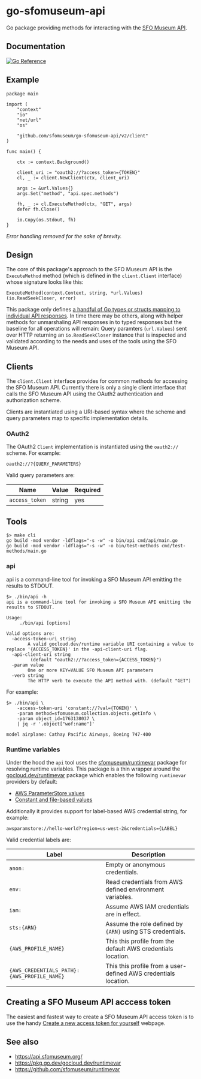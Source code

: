 # go-sfomuseum-api

Go package providing methods for interacting with the [SFO Museum API](https://api.sfomuseum.org).

## Documentation

[![Go Reference](https://pkg.go.dev/badge/github.com/sfomuseum/go-sfomuseum-api.svg)](https://pkg.go.dev/github.com/sfomuseum/go-sfomuseum-api/v2)

## Example

```
package main

import (
	"context"
	"io"
	"net/url"
	"os"

	"github.com/sfomuseum/go-sfomuseum-api/v2/client"
)

func main() {

	ctx := context.Background()

	client_uri := "oauth2://?access_token={TOKEN}"
	cl, _ := client.NewClient(ctx, client_uri)

	args := &url.Values{}
	args.Set("method", "api.spec.methods")

	fh, _ := cl.ExecuteMethod(ctx, "GET", args)
	defer fh.Close()
	
	io.Copy(os.Stdout, fh)
}
```

_Error handling removed for the sake of brevity._

## Design

The core of this package's approach to the SFO Museum API is the `ExecuteMethod` method (which is defined in the `client.Client` interface) whose signature looks like this:

```
ExecuteMethod(context.Context, string, *url.Values) (io.ReadSeekCloser, error)
```

This package only defines [a handful of Go types or structs mapping to individual API responses](response). In time there may be others, along with helper methods for unmarshaling API responses in to typed responses but the baseline for all operations will remain: Query paramters (`url.Values`) sent over HTTP returning an `io.ReadSeekCloser` instance that is inspected and validated according to the needs and uses of the tools using the SFO Museum API.

## Clients

The `client.Client` interface provides for common methods for accessing the SFO Museum API. Currently there is only a single client interface that calls the SFO Museum API using the OAuth2 authentication and authorization scheme.

Clients are instantiated using a URI-based syntax where the scheme and query parameters map to specific implementation details.

### OAuth2

The OAuth2 `Client` implementation is instantiated using the `oauth2://` scheme. For example:

```
oauth2://?{QUERY_PARAMETERS}
```

Valid query parameters are:

| Name | Value | Required |
| --- | --- | --- |
| `access_token` | string | yes |

## Tools

```
$> make cli
go build -mod vendor -ldflags="-s -w" -o bin/api cmd/api/main.go
go build -mod vendor -ldflags="-s -w" -o bin/test-methods cmd/test-methods/main.go
```

### api

api is a command-line tool for invoking a SFO Museum API emitting the results to STDOUT.

```
$> ./bin/api -h
api is a command-line tool for invoking a SFO Museum API emitting the results to STDOUT.

Usage:
	 ./bin/api [options]

Valid options are:
  -access-token-uri string
    	A valid gocloud.dev/runtime variable URI containing a value to replace '{ACCESS_TOKEN}' in the -api-client-uri flag.
  -api-client-uri string
    	 (default "oauth2://?access_token={ACCESS_TOKEN}")
  -param value
    	One or more KEY=VALUE SFO Museum API parameters
  -verb string
    	The HTTP verb to execute the API method with. (default "GET")
```

For example:

```
$> ./bin/api \
	-access-token-uri 'constant://?val={TOKEN}' \
	-param method=sfomuseum.collection.objects.getInfo \
	-param object_id=1763138037 \
	| jq -r '.object["wof:name"]'
	
model airplane: Cathay Pacific Airways, Boeing 747-400
```

### Runtime variables

Under the hood the `api` tool uses the [sfomuseum/runtimevar](https://github.com/sfomuseum/runtimevar) package for resolving runtime variables. This package is a thin wrapper around the [gocloud.dev/runtimevar](https://pkg.go.dev/gocloud.dev/runtimevar) package which enables the following `runtimevar` providers by default:

* [AWS ParameterStore values](https://gocloud.dev/howto/runtimevar/#awsps)
* [Constant and file-based values](https://gocloud.dev/howto/runtimevar/#local)

Additionally it provides support for label-based AWS credential string, for example:

```
awsparamstore://hello-world?region=us-west-2&credentials={LABEL}
```

Valid credential labels are:

| Label | Description |
| --- | --- |
| `anon:` | Empty or anonymous credentials. |
| `env:` | Read credentials from AWS defined environment variables. |
| `iam:` | Assume AWS IAM credentials are in effect. |
| `sts:{ARN}` | Assume the role defined by `{ARN}` using STS credentials. |
| `{AWS_PROFILE_NAME}` | This this profile from the default AWS credentials location. |
| `{AWS_CREDENTIALS_PATH}:{AWS_PROFILE_NAME}` | This this profile from a user-defined AWS credentials location. |

## Creating a SFO Museum API acccess token

The easiest and fastest way to create a SFO Museum API access token is to use the handy [Create a new access token for yourself](https://api.sfomuseum.org/oauth2/authenticate/like-magic/) webpage.

## See also

* https://api.sfomuseum.org/
* https://pkg.go.dev/gocloud.dev/runtimevar
* https://github.com/sfomuseum/runtimevar